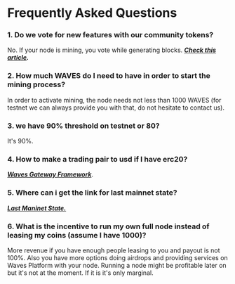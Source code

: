 # Frequently Asked Questions

### 1. Do we vote for new features with our community tokens?

No. If your node is mining, you vote while generating blocks. [_**Check this article**_](/waves-environment/waves-protocol/activation-protocol.md)_**.**_

### 2. How much WAVES do I need to have in order to start the mining process?

In order to activate mining, the node needs not less than 1000 WAVES \(for testnet we can always provide you with that, do not hesitate to contact us\).

### 3. we have 90% threshold on testnet or 80?

It's 90%.

### 4. How to make a trading pair to usd if I have erc20?

[_**Waves Gateway Framework**_](https://github.com/jansenmarc/WavesGatewayFramework).

### 5. Where can i get the link for last mainnet state?

[_**Last Maninet State.**_](http://blockchain.wavesnodes.com/)

### 6. What is the incentive to run my own full node instead of leasing my coins \(assume I have 1000\)?

More revenue if you have enough people leasing to you and payout is not 100%. Also you have more options doing airdrops and providing services on Waves Platform with your node. Running a node might be profitable later on but it's not at the moment. If it is it's only marginal.



